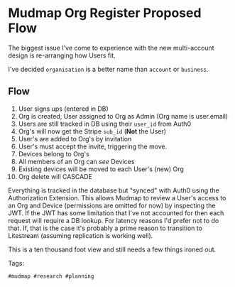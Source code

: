 # Mudmap Org Register Proposed Flow

The biggest issue I've come to experience with the new multi-account
design is re-arranging how Users fit.

I've decided `organisation` is a better name than `account` or `business`.

## Flow

1. User signs ups (entered in DB)
2. Org is created, User assigned to Org as Admin (Org name is user.email)
3. Users are still tracked in DB using their `user_id` from Auth0 
4. Org's will now get the Stripe `sub_id` (**Not** the User) 
5. User's are added to Org's by invitation 
6. User's must accept the invite, triggering the move. 
7. Devices belong to Org's
8. All members of an Org can *see* Devices 
9. Existing devices will be moved to each User's (new) Org 
10. Org delete will CASCADE 

Everything is tracked in the database but "synced" with Auth0 using the
Authorization Extension. This allows Mudmap to review a User's access
to an Org and Device (permissions are omitted for now) by inspecting
the JWT. If the JWT has some limitation that I've not accounted for then
each request will require a DB lookup. For latency reasons I'd prefer 
not to do that. If, that is the case it's probably a prime reason to 
transition to Litestream (assuming replication is working well).

This is a ten thousand foot view and still needs a few things ironed out.

Tags:

    #mudmap #research #planning

